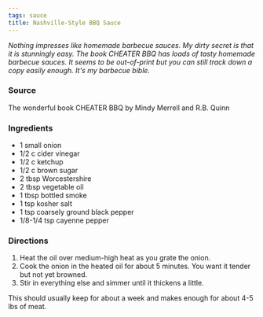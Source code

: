 ```yaml
---
tags: sauce
title: Nashville-Style BBQ Sauce
---
```


_Nothing impresses like homemade barbecue sauces. My dirty secret is that it is stunningly easy. The book CHEATER BBQ has loads of tasty homemade barbecue sauces. It seems to be out-of-print but you can still track down a copy easily enough. It's my barbecue bible._

### Source
The wonderful book CHEATER BBQ by Mindy Merrell and R.B. Quinn

### Ingredients
* 1 small onion
* 1/2 c cider vinegar
* 1/2 c ketchup
* 1/2 c brown sugar
* 2 tbsp Worcestershire
* 2 tbsp vegetable oil
* 1 tbsp bottled smoke
* 1 tsp kosher salt
* 1 tsp coarsely ground black pepper
* 1/8-1/4 tsp cayenne pepper

### Directions
1. Heat the oil over medium-high heat as you grate the onion.
2. Cook the onion in the heated oil for about 5 minutes. You want it tender but not yet browned.
3. Stir in everything else and simmer until it thickens a little.

This should usually keep for about a week and makes enough for about 4-5 lbs of meat.